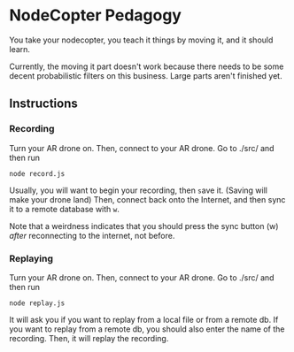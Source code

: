 NodeCopter Pedagogy
===================

You take your nodecopter, you teach it things by moving it, and it should learn.

Currently, the moving it part doesn't work because there needs to be some decent probabilistic filters on this business. Large parts aren't finished yet.

Instructions
------------

### Recording

Turn your AR drone on. Then, connect to your AR drone. Go to ./src/ and then run

    node record.js

Usually, you will want to `b`egin your recording, then `s`ave it. (Saving will make your drone land) Then, connect back onto the Internet, and then sync it to a remote database with `w`.

Note that a weirdness indicates that you should press the sync button (w) *after* reconnecting to the internet, not before.

### Replaying

Turn your AR drone on. Then, connect to your AR drone. Go to ./src/ and then run

    node replay.js

It will ask you if you want to replay from a local file or from a remote db. If you want to replay from a remote db, you should also enter the name of the recording. Then, it will replay the recording.
